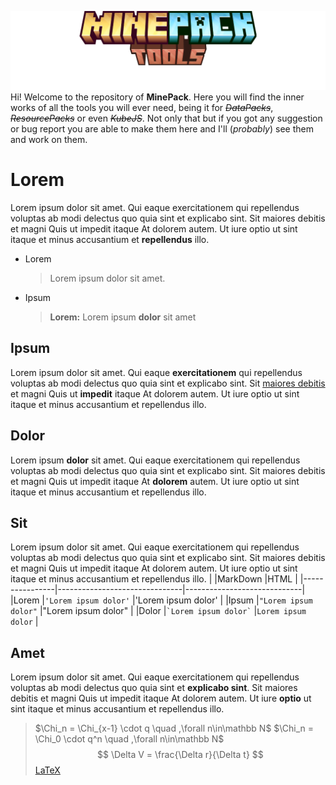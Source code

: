 ![logo](assets/logo.png)
Hi! Welcome to the repository of  **MinePack**. Here you will find the inner works of all the tools you will ever need, being it for *~~DataPacks~~*, *~~ResourcePacks~~* or even ~~*KubeJS*~~. Not only that but if you got any suggestion or bug report you are able to make them here and I'll (*probably*) see them and work on them.

# Lorem

Lorem ipsum dolor sit amet. Qui eaque exercitationem qui repellendus voluptas ab modi delectus quo quia sint et explicabo sint. Sit maiores debitis et magni Quis ut impedit itaque At dolorem autem. Ut iure optio ut sint itaque et minus accusantium et **repellendus** illo.
 - Lorem
   > Lorem ipsum dolor sit amet.
 - Ipsum
   >**Lorem:** Lorem ipsum **dolor** sit amet
 
## Ipsum

Lorem ipsum dolor sit amet. Qui eaque **exercitationem** qui repellendus voluptas ab modi delectus quo quia sint et explicabo sint. Sit [maiores debitis](https://github.com/Palxz/MinePack-Tools) et magni Quis ut **impedit** itaque At dolorem autem. Ut iure optio ut sint itaque et minus accusantium et repellendus illo.

## Dolor

Lorem ipsum **dolor** sit amet. Qui eaque exercitationem qui repellendus voluptas ab modi delectus quo quia sint et explicabo sint. Sit maiores debitis et magni Quis ut impedit itaque At **dolorem** autem. Ut iure optio ut sint itaque et minus accusantium et repellendus illo.

## Sit

Lorem ipsum dolor sit amet. Qui eaque exercitationem qui repellendus voluptas ab modi delectus quo quia sint et explicabo sint. Sit maiores debitis et magni Quis ut impedit itaque At dolorem autem. Ut iure optio ut sint itaque et minus accusantium et repellendus illo.
|                |MarkDown                       |HTML                         |
|----------------|-------------------------------|-----------------------------|
|Lorem           |`'Lorem ipsum dolor'`          |'Lorem ipsum dolor'          |
|Ipsum           |`"Lorem ipsum dolor"`          |"Lorem ipsum dolor"          |
|Dolor           |`` `Lorem ipsum dolor` ``      |`Lorem ipsum dolor`          |


## Amet

Lorem ipsum dolor sit amet. Qui eaque exercitationem qui repellendus voluptas ab modi delectus quo quia sint et **explicabo sint**. Sit maiores debitis et magni Quis ut impedit itaque At dolorem autem. Ut iure **optio** ut sint itaque et minus accusantium et repellendus illo.
> $\Chi_n = \Chi_{x-1} \cdot q \quad ,\forall n\in\mathbb N$
> $\Chi_n = \Chi_0 \cdot q^n \quad ,\forall n\in\mathbb N$
> $$
\Delta V = \frac{\Delta r}{\Delta t}
> $$ [LaTeX](https://math.meta.stackexchange.com/questions/5020/mathjax-basic-tutorial-and-quick-reference)
